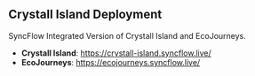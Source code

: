 ## Crystall Island Deployment
SyncFlow Integrated Version of Crystall Island and EcoJourneys.

- **Crystall Island**: https://crystall-island.syncflow.live/
- **EcoJourneys**: https://ecojourneys.syncflow.live/
